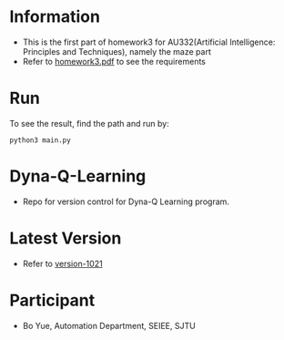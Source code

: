 # Information
- This is the first part of homework3 for AU332(Artificial Intelligence: Principles and Techniques), namely the maze part
- Refer to [homework3.pdf](https://github.com/Bobyue0118/Dyna-Q-Learning/blob/master/homework3.pdf) to see the requirements
# Run
To see the result, find the path and run by:
```
python3 main.py  
 ```  
# Dyna-Q-Learning
- Repo for version control for Dyna-Q Learning program.  
# Latest Version
- Refer to [version-1021](https://github.com/Bobyue0118/Dyna-Q-Learning/tree/master/version-1021)
# Participant
- Bo Yue, Automation Department, SEIEE, SJTU
